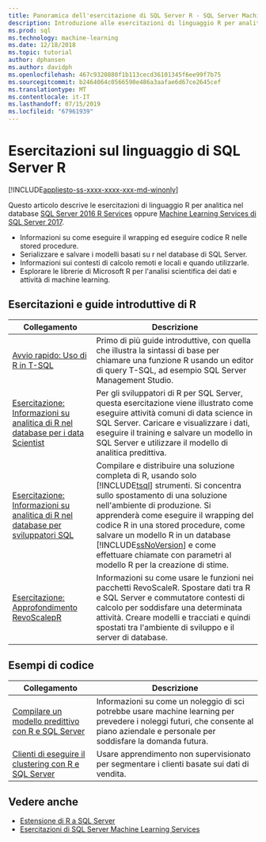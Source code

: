 ```yaml
---
title: Panoramica dell'esercitazione di SQL Server R - SQL Server Machine Learning
description: Introduzione alle esercitazioni di linguaggio R per analitica nel database di SQL Server.
ms.prod: sql
ms.technology: machine-learning
ms.date: 12/18/2018
ms.topic: tutorial
author: dphansen
ms.author: davidph
ms.openlocfilehash: 467c9320880f1b113cecd36101345f6ee99f7b75
ms.sourcegitcommit: b2464064c0566590e486a3aafae6d67ce2645cef
ms.translationtype: MT
ms.contentlocale: it-IT
ms.lasthandoff: 07/15/2019
ms.locfileid: "67961939"
---
```

# <a name="sql-server-r-language-tutorials"></a>Esercitazioni sul linguaggio di SQL Server R
[!INCLUDE[appliesto-ss-xxxx-xxxx-xxx-md-winonly](../../includes/appliesto-ss-xxxx-xxxx-xxx-md-winonly.md)]

Questo articolo descrive le esercitazioni di linguaggio R per analitica nel database [SQL Server 2016 R Services](../install/sql-r-services-windows-install.md) oppure [Machine Learning Services di SQL Server 2017](../install/sql-machine-learning-services-windows-install.md).

+ Informazioni su come eseguire il wrapping ed eseguire codice R nelle stored procedure.
+ Serializzare e salvare i modelli basati su r nel database di SQL Server.
+ Informazioni sui contesti di calcolo remoti e locali e quando utilizzarle.
+ Esplorare le librerie di Microsoft R per l'analisi scientifica dei dati e attività di machine learning.

<a name="bkmk_sqltutorials"></a>

## <a name="r-quickstarts-and-tutorials"></a>Esercitazioni e guide introduttive di R

| Collegamento | Descrizione |
|------|-------------|
| [Avvio rapido: Uso di R in T-SQL](rtsql-using-r-code-in-transact-sql-quickstart.md) | Primo di più guide introduttive, con quella che illustra la sintassi di base per chiamare una funzione R usando un editor di query T-SQL, ad esempio SQL Server Management Studio. |
| [Esercitazione: Informazioni su analitica di R nel database per i data Scientist](../tutorials/walkthrough-data-science-end-to-end-walkthrough.md) | Per gli sviluppatori di R per SQL Server, questa esercitazione viene illustrato come eseguire attività comuni di data science in SQL Server. Caricare e visualizzare i dati, eseguire il training e salvare un modello in SQL Server e utilizzare il modello di analitica predittiva. |
| [Esercitazione: Informazioni su analitica di R nel database per sviluppatori SQL](../tutorials/sqldev-in-database-r-for-sql-developers.md) | Compilare e distribuire una soluzione completa di R, usando solo [!INCLUDE[tsql](../../includes/tsql-md.md)] strumenti. Si concentra sullo spostamento di una soluzione nell'ambiente di produzione. Si apprenderà come eseguire il wrapping del codice R in una stored procedure, come salvare un modello R in un database [!INCLUDE[ssNoVersion](../../includes/ssnoversion-md.md)] e come effettuare chiamate con parametri al modello R per la creazione di stime. |
| [Esercitazione: Approfondimento RevoScalepR](deepdive-data-science-deep-dive-using-the-revoscaler-packages.md) | Informazioni su come usare le funzioni nei pacchetti RevoScaleR. Spostare dati tra R e SQL Server e commutatore contesti di calcolo per soddisfare una determinata attività. Creare modelli e tracciati e quindi spostati tra l'ambiente di sviluppo e il server di database. |

<a name ="bkmk_samples"></a>

## <a name="code-samples"></a>Esempi di codice

| Collegamento | Descrizione |
|------|-------------|
| [Compilare un modello predittivo con R e SQL Server](https://microsoft.github.io/sql-ml-tutorials/R/rentalprediction) | Informazioni su come un noleggio di sci potrebbe usare machine learning per prevedere i noleggi futuri, che consente al piano aziendale e personale per soddisfare la domanda futura. |
| [Clienti di eseguire il clustering con R e SQL Server](https://microsoft.github.io/sql-ml-tutorials/R/customerclustering/) | Usare apprendimento non supervisionato per segmentare i clienti basate sui dati di vendita. |

## <a name="see-also"></a>Vedere anche

+ [Estensione di R a SQL Server](../concepts/extension-r.md)
+ [Esercitazioni di SQL Server Machine Learning Services](machine-learning-services-tutorials.md)

